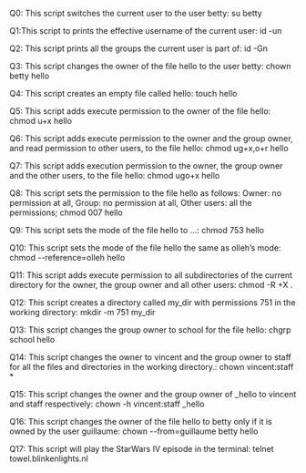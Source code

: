 Q0: This script switches the current user to the user betty: su betty

Q1:This script to prints the effective username of the current user: id -un

Q2: This script prints all the groups the current user is part of: id -Gn

Q3: This script changes the owner of the file hello to the user betty: chown betty hello 

Q4: This script creates an empty file called hello: touch hello

Q5: This script adds execute permission to the owner of the file hello: chmod u+x hello

Q6: This script adds execute permission to the owner and the group owner, and read permission to other users, to the file hello: chmod ug+x,o+r hello

Q7: This script adds execution permission to the owner, the group owner and the other users, to the file hello: chmod ugo+x hello

Q8: This script sets the permission to the file hello as follows:
Owner: no permission at all, Group: no permission at all, Other users: all the permissions; chmod 007 hello

Q9: This script sets the mode of the file hello to ...: chmod 753 hello

Q10: This script sets the mode of the file hello the same as olleh’s mode: chmod --reference=olleh hello

Q11: This script adds execute permission to all subdirectories of the current directory for the owner, the group owner and all other users: chmod -R +X .

Q12: This script creates a directory called my_dir with permissions 751 in the working directory: mkdir -m 751 my_dir

Q13: This script changes the group owner to school for the file hello: chgrp school hello

Q14: This script changes the owner to vincent and the group owner to staff for all the files and directories in the working directory.: chown vincent:staff *

Q15: This script changes the owner and the group owner of _hello to vincent and staff respectively: chown -h vincent:staff _hello

Q16: This script changes the owner of the file hello to betty only if it is owned by the user guillaume: chown --from=guillaume betty hello

Q17: This script will play the StarWars IV episode in the terminal: telnet towel.blinkenlights.nl

